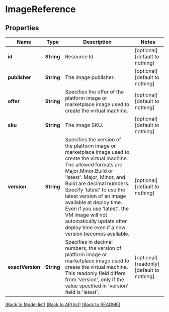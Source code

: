 # ImageReference


## Properties
Name | Type | Description | Notes
------------ | ------------- | ------------- | -------------
**id** | **String** | Resource Id | [optional] [default to nothing]
**publisher** | **String** | The image publisher. | [optional] [default to nothing]
**offer** | **String** | Specifies the offer of the platform image or marketplace image used to create the virtual machine. | [optional] [default to nothing]
**sku** | **String** | The image SKU. | [optional] [default to nothing]
**version** | **String** | Specifies the version of the platform image or marketplace image used to create the virtual machine. The allowed formats are Major.Minor.Build or &#39;latest&#39;. Major, Minor, and Build are decimal numbers. Specify &#39;latest&#39; to use the latest version of an image available at deploy time. Even if you use &#39;latest&#39;, the VM image will not automatically update after deploy time even if a new version becomes available. | [optional] [default to nothing]
**exactVersion** | **String** | Specifies in decimal numbers, the version of platform image or marketplace image used to create the virtual machine. This readonly field differs from &#39;version&#39;, only if the value specified in &#39;version&#39; field is &#39;latest&#39;. | [optional] [readonly] [default to nothing]


[[Back to Model list]](../README.md#models) [[Back to API list]](../README.md#api-endpoints) [[Back to README]](../README.md)


